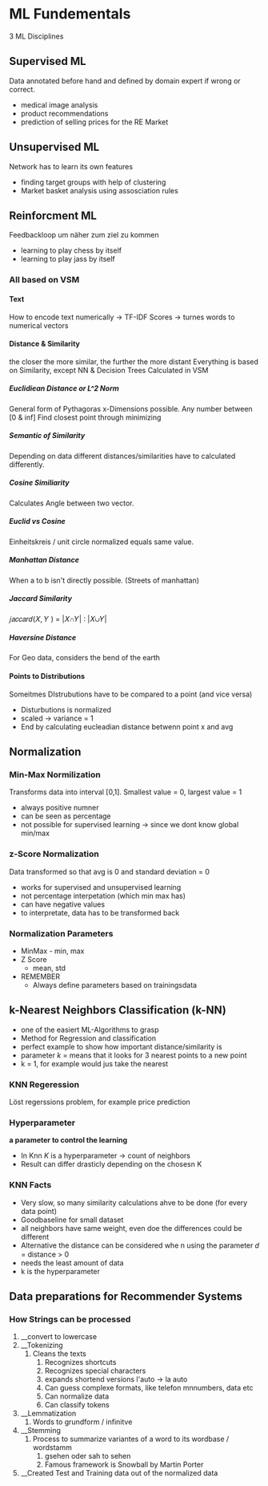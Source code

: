 # ML Fundementals

3 ML Disciplines

## Supervised ML
Data annotated before hand and defined by domain expert if wrong or correct.
- medical image analysis
- product recommendations
- prediction of selling prices for the RE Market

## Unsupervised ML
Network has to learn its own features
- finding target groups with help of clustering
- Market basket analysis using assosciation rules


## Reinforcment ML
Feedbackloop um näher zum ziel zu kommen
- learning to play chess by itself
- learning to play jass by itself

### All based on VSM
#### Text
How to encode text numerically -> TF-IDF Scores -> turnes words  to numerical vectors

#### Distance & Similarity
the closer the more similar, the further the more distant
Everything is based on Similarity, except NN & Decision Trees
Calculated in VSM

##### Euclidiean Distance or L^2 Norm
General form of Pythagoras
x-Dimensions possible. Any number between [0 & inf]
Find closest point through minimizing

##### Semantic of Similarity
Depending on data different distances/similarities have to calculated differently.

##### Cosine Similiarity
Calculates Angle between two vector. 

##### Euclid vs Cosine
Einheitskreis / unit circle normalized equals same value.

##### Manhattan Distance
When a to b isn't directly possible. (Streets of manhattan)

##### Jaccard Similarity
𝑗𝑎𝑐𝑐𝑎𝑟𝑑(𝑋, 𝑌 ) = |𝑋∩𝑌| : |𝑋∪𝑌|

##### Haversine Distance
For Geo data, considers the bend of the earth

#### Points to Distributions
Someitmes DIstrubutions have to be compared to a point (and vice versa)
- Disturbutions is normalized
- scaled -> variance = 1
- End by calculating eucleadian distance betwenn point x and avg

## Normalization
### Min-Max Normilization
Transforms data into interval [0,1]. Smallest value = 0, largest value = 1
- always positive numner
- can be seen as percentage
- not possible for supervised learning -> since we dont know global min/max


### z-Score Normalization
Data transformed so that avg is 0 and standard deviation = 0
- works for supervised and unsupervised learning
- not percentage interpetation (which min max has)
- can have negative values
- to interpretate, data has to be transformed back

### Normalization Parameters
- MinMax
		- min, max
- Z Score
	- mean, std
- REMEMBER
	- Always define parameters based on trainingsdata


## k-Nearest Neighbors Classification (k-NN)

- one of the easiert ML-Algorithms to grasp
- Method for Regression and classification
- perfect example to show how important distance/similarity is
- parameter _k_ = means that it looks for 3 nearest points to a new point
- k = 1, for example would jus take the nearest

### KNN Regeression
Löst regerssions problem, for example price prediction

### Hyperparameter
__a parameter to control the learning__
- In Knn _K_ is a hyperparameter -> count of neighbors
- Result can differ drasticly depending on the chosesn K


### KNN Facts
- Very slow, so many similarity calculations ahve to be done (for every data point)
- Goodbaseline for small dataset
- all neighbors have same weight, even doe the differences could be different
- Alternative the distance can be considered whe n using the parameter 𝑑 = distance > 0
- needs the least amount of data
- k is the hyperparameter


## Data preparations for Recommender Systems

### How Strings can be processed

1. __convert to lowercase
2. __Tokenizing
	1. Cleans the texts
		1. Recognizes shortcuts
		2. Recognizes special characters
		3. expands shortend versions l'auto -> la auto
		4. Can guess complexe formats, like telefon mnnumbers, data etc
		5. Can normalize data
		6. Can classify tokens
3. __Lemmatization
	1. Words to grundform / infinitve
4. __Stemming
	1. Process to summarize variantes of a word to its wordbase / wordstamm
		1. gsehen oder sah to sehen
		2. Famous framework is Snowball by Martin Porter
5. __Created Test and Training data out of the normalized data

